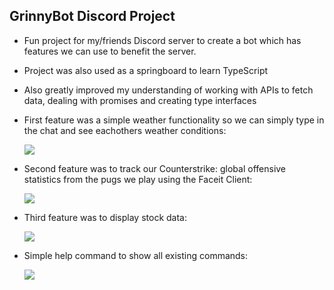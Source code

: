 ## GrinnyBot Discord Project

- Fun project for my/friends Discord server to create a bot which has features we can use to benefit the server.

- Project was also used as a springboard to learn TypeScript
- Also greatly improved my understanding of working with APIs to fetch data, dealing with promises and creating type interfaces

- First feature was a simple weather functionality so we can simply type in the chat and see eachothers weather conditions:

  <p float="center">
    <img src="https://i.gyazo.com/af2e1fa5f2ca55e61a8910d91502b270.png">
  </p>

- Second feature was to track our Counterstrike: global offensive statistics from the pugs we play using the Faceit Client:

  <p float="center">
    <img src="https://i.gyazo.com/521e6f534afb31d49ad29d53bd0231a3.png">
  </p>

- Third feature was to display stock data:

  <p float="center">
    <img src="https://i.gyazo.com/162746deaa096d8eabb6cfece2dbd15b.png">
  </p>

- Simple help command to show all existing commands:
  <p float="center">
    <img src="https://i.gyazo.com/646bb3c1e7f54c98f47541456af659fe.png">
  </p>
